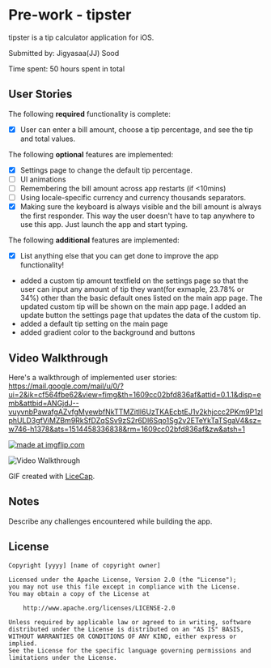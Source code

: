 # Pre-work - tipster

tipster is a tip calculator application for iOS.

Submitted by: Jigyasaa(JJ) Sood

Time spent: 50 hours spent in total

## User Stories

The following **required** functionality is complete:

* [x] User can enter a bill amount, choose a tip percentage, and see the tip and total values.

The following **optional** features are implemented:
* [x] Settings page to change the default tip percentage.
* [ ] UI animations
* [ ] Remembering the bill amount across app restarts (if <10mins)
* [ ] Using locale-specific currency and currency thousands separators.
* [x] Making sure the keyboard is always visible and the bill amount is always the first responder. This way the user doesn't have to tap anywhere to use this app. Just launch the app and start typing.

The following **additional** features are implemented:

- [x] List anything else that you can get done to improve the app functionality!
- added a custom tip amount textfield on the settings page so that the user can input any amount of tip they want(for exmaple, 23.78% or   34%) other than the basic default ones listed on the main app page. The updated custom tip will be shown on the main app page. I added   an update button the settings page that updates the data of the custom tip. 
- added a default tip setting on the main page
- added gradient color to the background and buttons

## Video Walkthrough 

Here's a walkthrough of implemented user stories:
https://mail.google.com/mail/u/0/?ui=2&ik=cf564fbe62&view=fimg&th=1609cc02bfd836af&attid=0.1.1&disp=emb&attbid=ANGjdJ--vuyvnbPawafgAZvfgMyewbfNkTTMZitll6UzTKAEcbtEJ1v2khjccc2PKm9P1zlphULD3gfViMZBm9RkSfDZqSSv9zS2r6Dl6Sqo1Sg2v2ETeYkTaTSgaV4&sz=w746-h1378&ats=1514458336838&rm=1609cc02bfd836af&zw&atsh=1

<a href="https://imgflip.com/gif/21s5u7"><img src="https://i.imgflip.com/21s5u7.gif" title="made at imgflip.com"/></a>


<img src='http://i.imgur.com/link/to/your/gif/file.gif' title='Video Walkthrough' width='' alt='Video Walkthrough' />

GIF created with [LiceCap](http://www.cockos.com/licecap/).

## Notes

Describe any challenges encountered while building the app.

## License

    Copyright [yyyy] [name of copyright owner]

    Licensed under the Apache License, Version 2.0 (the "License");
    you may not use this file except in compliance with the License.
    You may obtain a copy of the License at

        http://www.apache.org/licenses/LICENSE-2.0

    Unless required by applicable law or agreed to in writing, software
    distributed under the License is distributed on an "AS IS" BASIS,
    WITHOUT WARRANTIES OR CONDITIONS OF ANY KIND, either express or implied.
    See the License for the specific language governing permissions and
    limitations under the License.
